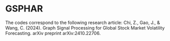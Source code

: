 # GSPHAR

The codes correspond to the following research article: Chi, Z., Gao, J., & Wang, C. (2024). Graph Signal Processing for Global Stock Market Volatility Forecasting. arXiv preprint arXiv:2410.22706.
